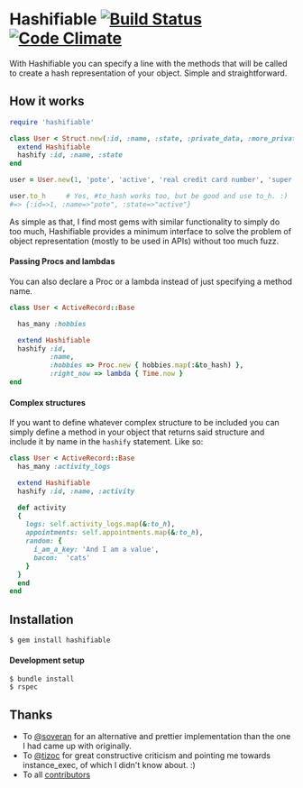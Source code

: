 # Hashifiable [![Build Status](https://travis-ci.org/pote/hashifiable.png?branch=master)](https://travis-ci.org/pote/hashifiable) [![Code Climate](https://codeclimate.com/github/pote/hashifiable.png)](https://codeclimate.com/github/pote/hashifiable) 

With Hashifiable you can specify a line with the methods that will be called to create a hash representation
of your object. Simple and straightforward.

## How it works

```ruby
require 'hashifiable'

class User < Struct.new(:id, :name, :state, :private_data, :more_private_data)
  extend Hashifiable
  hashify :id, :name, :state
end

user = User.new(1, 'pote', 'active', 'real credit card number', 'super secret token')

user.to_h     # Yes, #to_hash works too, but be good and use to_h. :)
#=> {:id=>1, :name=>"pote", :state=>"active"}
```

As simple as that, I find most gems with similar functionality to simply do too much, Hashifiable provides a minimum interface
to solve the problem of object representation (mostly to be used in APIs) without too much fuzz.

#### Passing Procs and lambdas

You can also declare a Proc or a lambda instead of just specifying a method name.

```ruby
class User < ActiveRecord::Base

  has_many :hobbies

  extend Hashifiable
  hashify :id,
          :name,
          :hobbies => Proc.new { hobbies.map(:&to_hash) },
          :right_now => lambda { Time.now }
end
```

#### Complex structures

If you want to define whatever complex structure to be included you can simply define a method in your object that returns said structure and include it by name in the `hashify` statement. Like so:

```ruby
class User < ActiveRecord::Base
  has_many :activity_logs

  extend Hashifiable
  hashify :id, :name, :activity

  def activity
  {
    logs: self.activity_logs.map(&:to_h),
    appointments: self.appointments.map(&:to_h),
    random: {
      i_am_a_key: 'And I am a value',
      bacon:  'cats'
    }
  }
  end
end
```

## Installation

```
$ gem install hashifiable
```

#### Development setup

```
$ bundle install
$ rspec
```

## Thanks

* To [@soveran](http://github.com/soveran) for an alternative and prettier implementation than the one I had came up with originally.
* To [@tizoc](http://github.com/tizoc) for great constructive criticism and pointing me towards instance_exec, of which I didn't know about. :)
* To all [contributors](https://github.com/pote/hashifiable/graphs/contributors)
